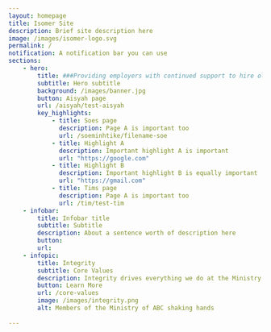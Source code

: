 ```yaml
---
layout: homepage
title: Isomer Site
description: Brief site description here
image: /images/isomer-logo.svg
permalink: /
notification: A notification bar you can use
sections:
    - hero:
        title: ###Providing employers with continued support to hire older Singaporean workers.
        subtitle: Hero subtitle
        background: /images/banner.jpg
        button: Aisyah page
        url: /aisyah/test-aisyah
        key_highlights:
            - title: Soes page
              description: Page A is important too
              url: /soeminhtike/filename-soe
            - title: Highlight A
              description: Important highlight A is important
              url: "https://google.com"
            - title: Highlight B
              description: Important highlight B is equally important
              url: "https://gmail.com"
            - title: Tims page
              description: Page A is important too
              url: /tim/test-tim
    - infobar:
        title: Infobar title
        subtitle: Subtitle
        description: About a sentence worth of description here
        button: 
        url:  
    - infopic:
        title: Integrity
        subtitle: Core Values
        description: Integrity drives everything we do at the Ministry of ABC
        button: Learn More
        url: /core-values
        image: /images/integrity.png
        alt: Members of the Ministry of ABC shaking hands
        
---
```

